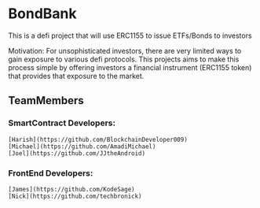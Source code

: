 # BondBank

This is a defi project that will use ERC1155 to issue ETFs/Bonds to investors

Motivation: For unsophisticated investors, there are very limited ways to gain exposure to various defi protocols. This projects aims to make this process simple by offering investors a financial instrument (ERC1155 token) that provides that exposure to the market.

## TeamMembers

   ### SmartContract Developers:
    [Harish](https://github.com/BlockchainDeveloper009)
    [Michael](https://github.com/AmadiMichael)
    [Joel](https://github.com/JJtheAndroid)
      
   ### FrontEnd Developers:
   
    [James](https://github.com/KodeSage)
    [Nick](https://github.com/techbronick)
    
    
